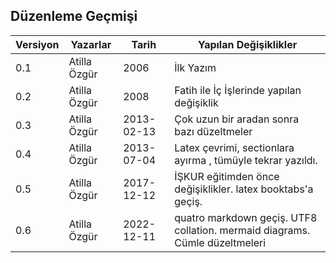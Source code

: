 ## Düzenleme Geçmişi

|  Versiyon  |  Yazarlar | Tarih  |   Yapılan Değişiklikler |
|---|---|---|---|
|  0.1 | Atilla Özgür  | 2006  | İlk Yazım  |
|  0.2 | Atilla Özgür  | 2008  | Fatih ile İç İşlerinde yapılan değişiklik  |
|  0.3 | Atilla Özgür  | 2013-02-13  | Çok uzun bir aradan sonra bazı düzeltmeler  |
|  0.4 | Atilla Özgür  | 2013-07-04  | Latex çevrimi, sectionlara ayırma , tümüyle tekrar yazıldı.  |
|  0.5 | Atilla Özgür  | 2017-12-12  |  İŞKUR eğitimden önce değişiklikler. latex booktabs'a geçiş.  |
|  0.6 | Atilla Özgür   | 2022-12-11  | quatro markdown geçiş. UTF8 collation. mermaid diagrams. Cümle düzeltmeleri   |
